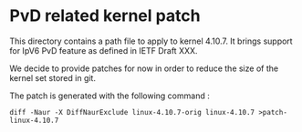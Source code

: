 # PvD related kernel patch

This directory contains a path file to apply to kernel 4.10.7. It brings
support for IpV6 PvD feature as defined in IETF Draft XXX.

We decide to provide patches for now in order to reduce the size of the
kernel set stored in git.

The patch is generated with the following command :

~~~~
diff -Naur -X DiffNaurExclude linux-4.10.7-orig linux-4.10.7 >patch-linux-4.10.7
~~~~

